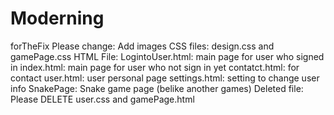 # Moderning
 forTheFix
Please change:
Add images
CSS files: design.css and gamePage.css
HTML File: LogintoUser.html: main page for user who signed in
           index.html: main page for user who not sign in yet
           contatct.html: for contact
           user.html: user personal page
           settings.html: setting to change user info
           SnakePage: Snake game page (belike another games)
Deleted file: Please DELETE user.css and gamePage.html
